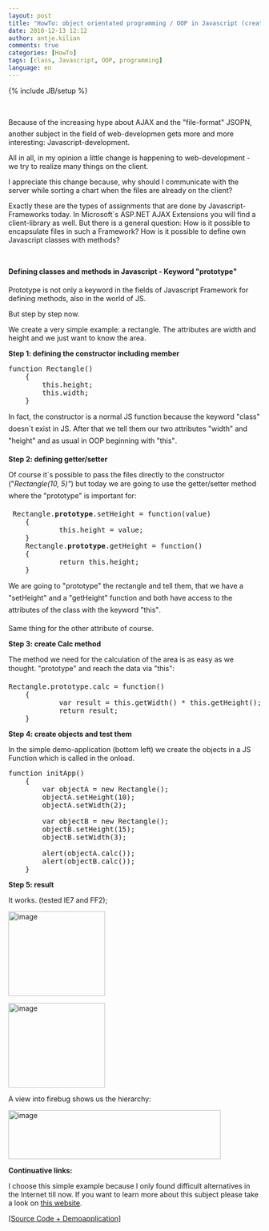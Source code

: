 ```yaml
---
layout: post
title: "HowTo: object orientated programming / OOP in Javascript (create a simple class)"
date: 2010-12-13 12:12
author: antje.kilian
comments: true
categories: [HowTo]
tags: [class, Javascript, OOP, programming]
language: en
---
```

{% include JB/setup %}
<p>&#160;</p>  <p>Because of the increasing hype about AJAX and the "file-format" JSOPN, another subject in the field of web-developmen gets more and more interesting: Javascript-development.</p>  <p>All in all, in my opinion a little change is happening to web-development - we try to realize many things on the client. </p>  <p>I appreciate this change because, why should I communicate with the server while sorting a chart when the files are already on the client?</p>  <p>Exactly these are the types of assignments that are done by Javascript-Frameworks today. In Microsoft´s ASP.NET AJAX Extensions you will find a client-library as well. But there is a general question: How is it possible to encapsulate files in such a Framework? How is it possible to define own Javascript classes with methods?</p>  <p>&#160;</p>  <!--more-->  <p><b>Defining classes and methods in Javascript - Keyword "prototype" </b></p>  <p>Prototype is not only a keyword in the fields of Javascript Framework for defining methods, also in the world of JS.</p>  <p>But step by step now.</p>  <p>We create a very simple example: a rectangle. The attributes are width and height and we just want to know the area. </p>  <p><b>Step 1: defining the constructor including member</b></p>  <pre>function Rectangle()
    {
        this.height;
        this.width;
    }</pre>

<p>In fact, the constructor is a normal JS function because the keyword "class" doesn´t exist in JS. After that we tell them our two attributes "width" and "height" and as usual in OOP beginning with "this".</p>

<p><b>Step 2: defining getter/setter </b></p>

<p>Of course it´s possible to pass the files directly to the constructor ("<i>Rectangle(10, 5)"</i>) but today we are going to use the getter/setter method where the "prototype" is important for:</p>

<pre> Rectangle.<strong>prototype</strong>.setHeight = function(value)
    {
            this.height = value;
    }
    Rectangle.<strong>prototype</strong>.getHeight = function()
    {
            return this.height;
    } </pre>

<p>We are going to "prototype" the rectangle and tell them, that we have a "setHeight" and a "getHeight" function and both have access to the attributes of the class with the keyword "this".</p>

<p>Same thing for the other attribute of course. </p>

<p><b>Step 3: create Calc method</b></p>

<p>The method we need for the calculation of the area is as easy as we thought. "prototype" and reach the data via "this":</p>

<pre>Rectangle.prototype.calc = function()
    {
            var result = this.getWidth() * this.getHeight();
            return result;
    }    </pre>

<p><b>Step 4: create objects and test them</b></p>

<p>In the simple demo-application (bottom left) we create the objects in a JS Function which is called in the onload.</p>

<pre>function initApp()
    {
        var objectA = new Rectangle();
        objectA.setHeight(10);
        objectA.setWidth(2);

        var objectB = new Rectangle();
        objectB.setHeight(15);
        objectB.setWidth(3);

        alert(objectA.calc());
        alert(objectB.calc());
    }</pre>

<p><b>Step 5: result</b></p>

<p>It works. (tested IE7 and FF2);</p>

<p><img border="0" alt="image" src="{{BASE_PATH}}/assets/wp-images-de/image-thumb130.png" width="193" height="169" /></p>

<p><img border="0" alt="image" src="{{BASE_PATH}}/assets/wp-images-de/image-thumb131.png" width="193" height="169" /></p>

<p>A view into firebug shows us the hierarchy:</p>

<p><img border="0" alt="image" src="{{BASE_PATH}}/assets/wp-images-de/image-thumb132.png" width="424" height="98" /></p>

<p><b>Continuative links:</b></p>

<p>I choose this simple example because I only found difficult alternatives in the Internet till now. If you want to learn more about this subject please take a look on <a href="http://mckoss.com/jscript/object.htm">this website</a>. </p>

<p><a href="http://code-developer.de/democode/jsoop/default.htm">[Source Code + Demoapplication]</a></p>
